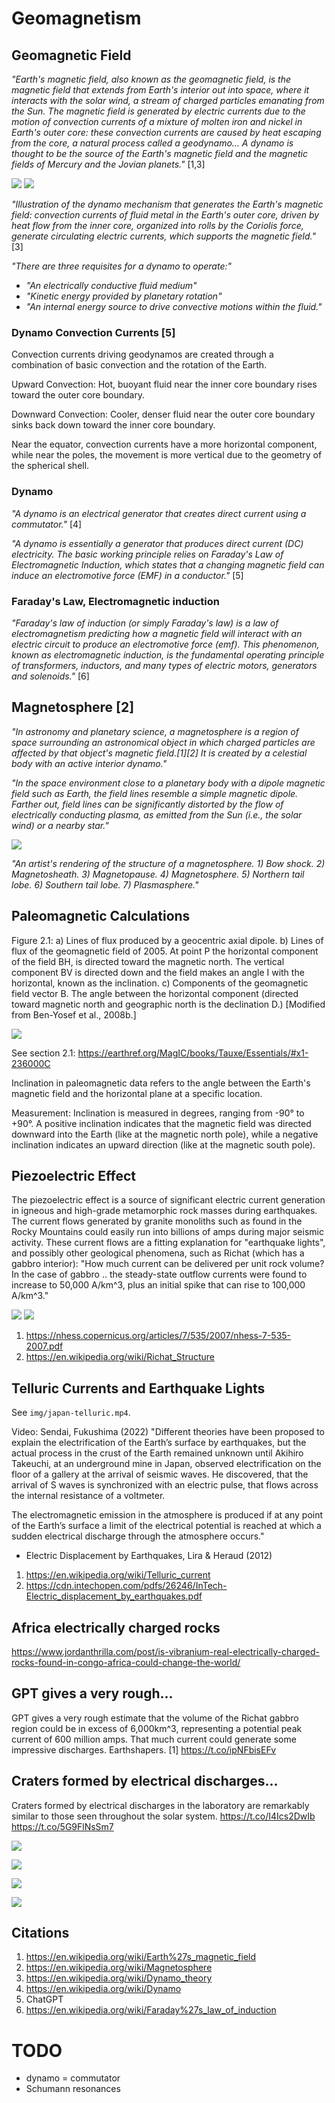 # Geomagnetism

## Geomagnetic Field

*"Earth's magnetic field, also known as the geomagnetic field, is the magnetic field that extends from Earth's interior out into space, where it interacts with the solar wind, a stream of charged particles emanating from the Sun. The magnetic field is generated by electric currents due to the motion of convection currents of a mixture of molten iron and nickel in Earth's outer core: these convection currents are caused by heat escaping from the core, a natural process called a geodynamo... A dynamo is thought to be the source of the Earth's magnetic field and the magnetic fields of Mercury and the Jovian planets."* [1,3]

![](img/earth-mag-field.gif)
![](img/geodynamo.png)

*"Illustration of the dynamo mechanism that generates the Earth's magnetic field: convection currents of fluid metal in the Earth's outer core, driven by heat flow from the inner core, organized into rolls by the Coriolis force, generate circulating electric currents, which supports the magnetic field."* [3]

*"There are three requisites for a dynamo to operate:"*
- *"An electrically conductive fluid medium"*
- *"Kinetic energy provided by planetary rotation"*
- *"An internal energy source to drive convective motions within the fluid."*

### Dynamo Convection Currents [5]

Convection currents driving geodynamos are created through a combination of basic convection and the rotation of the Earth.

Upward Convection: Hot, buoyant fluid near the inner core boundary rises toward the outer core boundary.

Downward Convection: Cooler, denser fluid near the outer core boundary sinks back down toward the inner core boundary.

Near the equator, convection currents have a more horizontal component, while near the poles, the movement is more vertical due to the geometry of the spherical shell.

### Dynamo

*"A dynamo is an electrical generator that creates direct current using a commutator."* [4]

*"A dynamo is essentially a generator that produces direct current (DC) electricity. The basic working principle relies on Faraday's Law of Electromagnetic Induction, which states that a changing magnetic field can induce an electromotive force (EMF) in a conductor."* [5]

### Faraday's Law, Electromagnetic induction

*"Faraday's law of induction (or simply Faraday's law) is a law of electromagnetism predicting how a magnetic field will interact with an electric circuit to produce an electromotive force (emf). This phenomenon, known as electromagnetic induction, is the fundamental operating principle of transformers, inductors, and many types of electric motors, generators and solenoids."* [6]

## Magnetosphere [2]

*"In astronomy and planetary science, a magnetosphere is a region of space surrounding an astronomical object in which charged particles are affected by that object's magnetic field.[1][2] It is created by a celestial body with an active interior dynamo."*

*"In the space environment close to a planetary body with a dipole magnetic field such as Earth, the field lines resemble a simple magnetic dipole. Farther out, field lines can be significantly distorted by the flow of electrically conducting plasma, as emitted from the Sun (i.e., the solar wind) or a nearby star."*

![](img/Magnetosphere.svg.png)

*"An artist's rendering of the structure of a magnetosphere. 1) Bow shock. 2) Magnetosheath. 3) Magnetopause. 4) Magnetosphere. 5) Northern tail lobe. 6) Southern tail lobe. 7) Plasmasphere."*

## Paleomagnetic Calculations

Figure 2.1: a) Lines of flux produced by a geocentric axial dipole. b) Lines of flux of the geomagnetic field of 2005. At point P the horizontal component of the field BH, is directed toward the magnetic north. The vertical component BV is directed down and the field makes an angle I with the horizontal, known as the inclination. c) Components of the geomagnetic field vector B. The angle between the horizontal component (directed toward magnetic north and geographic north is the declination D.) [Modified from Ben-Yosef et al., 2008b.]

![](img/paleomag-vec.png)

See section 2.1: https://earthref.org/MagIC/books/Tauxe/Essentials/#x1-236000C

Inclination in paleomagnetic data refers to the angle between the Earth's magnetic field and the horizontal plane at a specific location.

Measurement: Inclination is measured in degrees, ranging from -90° to +90°. A positive inclination indicates that the magnetic field was directed downward into the Earth (like at the magnetic north pole), while a negative inclination indicates an upward direction (like at the magnetic south pole).

## Piezoelectric Effect

The piezoelectric effect is a source of significant electric current generation in igneous and high-grade metamorphic rock masses during earthquakes. The current flows generated by granite monoliths such as found in the Rocky Mountains could easily run into billions of amps during major seismic activity. These current flows are a fitting explanation for "earthquake lights", and possibly other geological phenomena, such as Richat (which has a gabbro interior): "How much current can be delivered per unit rock volume? In the case of gabbro .. the steady-state outflow currents were found to increase to 50,000 A/km^3, plus an initial spike that can rise to 100,000 A/km^3."

![](img/telluric1.jpg)
![](img/telluric2.jpg)

1. https://nhess.copernicus.org/articles/7/535/2007/nhess-7-535-2007.pdf
2. https://en.wikipedia.org/wiki/Richat_Structure

## Telluric Currents and Earthquake Lights

See `img/japan-telluric.mp4`.

Video: Sendai, Fukushima (2022)
"Different theories have been proposed to explain the electrification of the Earth’s surface by earthquakes, but the actual process in the crust of the Earth remained unknown until Akihiro Takeuchi, at an underground mine in Japan, observed electrification on the floor of a gallery at the arrival of seismic waves. He discovered, that the arrival of S waves is synchronized with an electric pulse, that flows across the internal resistance of a voltmeter.

The electromagnetic emission in the atmosphere is produced if at any point of the Earth’s surface a limit of the electrical potential is reached at which a sudden electrical discharge through the atmosphere occurs."
- Electric Displacement by Earthquakes, Lira & Heraud (2012)

1. https://en.wikipedia.org/wiki/Telluric_current
2. https://cdn.intechopen.com/pdfs/26246/InTech-Electric_displacement_by_earthquakes.pdf

## Africa electrically charged rocks

https://www.jordanthrilla.com/post/is-vibranium-real-electrically-charged-rocks-found-in-congo-africa-could-change-the-world/

## GPT gives a very rough...

GPT gives a very rough estimate that the volume of the Richat gabbro region could be in excess of 6,000km^3, representing a potential peak current of 600 million amps. That much current could generate some impressive discharges. Earthshapers. [1] https://t.co/ipNFbisEFv

## Craters formed by electrical discharges...

Craters formed by electrical discharges in the laboratory are remarkably similar to those seen throughout the solar system. https://t.co/I4Ics2DwIb https://t.co/5G9FlNsSm7

![](img/1632035924975443974-FqYjdX4XgAQnLa1.jpg)

![](img/1632035924975443974-FqYjfroWcAESTpB.jpg)

![](img/1632035924975443974-FqYn6jxXoAAGqlX.jpg)

![](img/1632035924975443974-FqYn_D6WAAchL-V.jpg)

## Citations

1. https://en.wikipedia.org/wiki/Earth%27s_magnetic_field
2. https://en.wikipedia.org/wiki/Magnetosphere
3. https://en.wikipedia.org/wiki/Dynamo_theory
4. https://en.wikipedia.org/wiki/Dynamo
5. ChatGPT
6. https://en.wikipedia.org/wiki/Faraday%27s_law_of_induction

# TODO

- dynamo = commutator
- Schumann resonances
